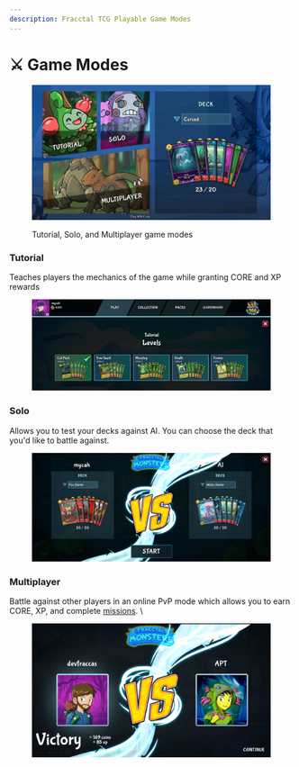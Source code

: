 ```yaml
---
description: Fracctal TCG Playable Game Modes
---
```


# ⚔️ Game Modes

<figure><img src="../.gitbook/assets/image (5).png" alt=""><figcaption><p>Tutorial, Solo, and Multiplayer game modes</p></figcaption></figure>

### Tutorial

Teaches players the mechanics of the game while granting CORE and XP rewards

<figure><img src="../.gitbook/assets/image (6).png" alt=""><figcaption></figcaption></figure>

### Solo

Allows you to test your decks against AI. You can choose the deck that you'd like to battle against.&#x20;

<figure><img src="../.gitbook/assets/image (7).png" alt=""><figcaption></figcaption></figure>

### Multiplayer

Battle against other players in an online PvP mode which allows you to earn CORE, XP, and complete [missions](missions.md). \


<figure><img src="../.gitbook/assets/image (8).png" alt=""><figcaption></figcaption></figure>
